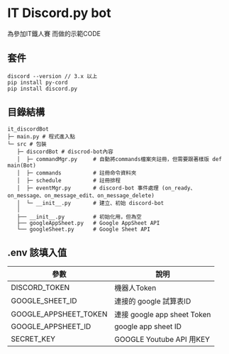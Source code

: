 # IT Discord.py bot
為參加IT鐵人賽 而做的示範CODE

## 套件
```
discord --version // 3.x 以上
pip install py-cord
pip install discord.py
```

## 目錄結構
```
it_discordBot
├─ main.py # 程式進入點
└─ src # 包裝
   ├─ discordBot # discrod-bot內容
   │  ├─ commandMgr.py     # 自動將commands檔案夾註冊，但需要跟著樣版 def main(Bot)
   │  ├─ commands          # 註冊命令資料夾
   │  ├─ schedule          # 註冊排程
   │  ├─ eventMgr.py       # discord-bot 事件處理 (on_ready、on_message、on_message_edit、on_message_delete)
   │  └─ __init__.py       # 建立、初始 discord-bot 
   │
   ├── __init__.py         # 初始化用，但為空
   ├── googleAppSheet.py   # Google AppSheet API
   └── googleSheet.py      # Google Sheet API
```

## .env 該填入值
參數| 說明
----|------
DISCORD_TOKEN | 機器人Token
GOOGLE_SHEET_ID | 連接的 google 試算表ID
GOOGLE_APPSHEET_TOKEN | 連接 google app sheet Token
GOOGLE_APPSHEET_ID | google app sheet ID
SECRET_KEY | GOOGLE Youtube API 用KEY